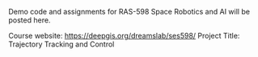 Demo code and assignments for RAS-598 Space Robotics and AI will be posted here. 

Course website: https://deepgis.org/dreamslab/ses598/
Project Title: Trajectory Tracking and Control

